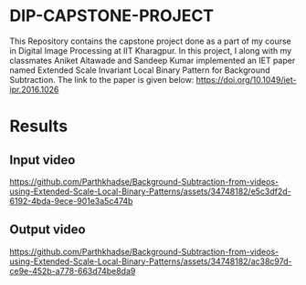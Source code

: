# DIP-CAPSTONE-PROJECT
This Repository contains the capstone project done as a part of my course in Digital Image Processing at IIT Kharagpur.
In this project, I along with my classmates Aniket Aitawade and Sandeep Kumar implemented an IET paper named Extended Scale Invariant Local Binary Pattern for Background Subtraction. The link to the paper is given below:
 https://doi.org/10.1049/iet-ipr.2016.1026

# Results
## Input video

https://github.com/Parthkhadse/Background-Subtraction-from-videos-using-Extended-Scale-Local-Binary-Patterns/assets/34748182/e5c3df2d-6192-4bda-9ece-901e3a5c474b

## Output video

https://github.com/Parthkhadse/Background-Subtraction-from-videos-using-Extended-Scale-Local-Binary-Patterns/assets/34748182/ac38c97d-ce9e-452b-a778-663d74be8da9

